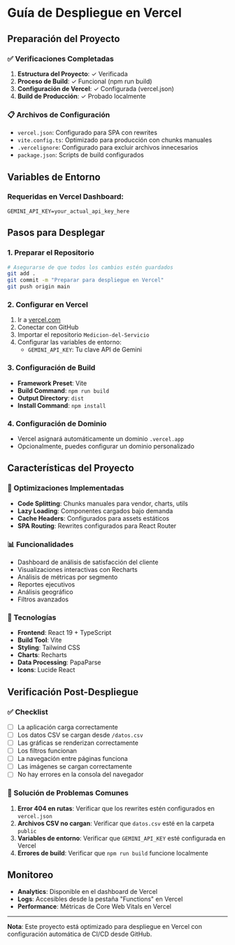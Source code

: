 # Guía de Despliegue en Vercel

## Preparación del Proyecto

### ✅ Verificaciones Completadas

1. **Estructura del Proyecto**: ✓ Verificada
2. **Proceso de Build**: ✓ Funcional (npm run build)
3. **Configuración de Vercel**: ✓ Configurada (vercel.json)
4. **Build de Producción**: ✓ Probado localmente

### 📋 Archivos de Configuración

- `vercel.json`: Configurado para SPA con rewrites
- `vite.config.ts`: Optimizado para producción con chunks manuales
- `.vercelignore`: Configurado para excluir archivos innecesarios
- `package.json`: Scripts de build configurados

## Variables de Entorno

### Requeridas en Vercel Dashboard:

```
GEMINI_API_KEY=your_actual_api_key_here
```

## Pasos para Desplegar

### 1. Preparar el Repositorio

```bash
# Asegurarse de que todos los cambios estén guardados
git add .
git commit -m "Preparar para despliegue en Vercel"
git push origin main
```

### 2. Configurar en Vercel

1. Ir a [vercel.com](https://vercel.com)
2. Conectar con GitHub
3. Importar el repositorio `Medicion-del-Servicio`
4. Configurar las variables de entorno:
   - `GEMINI_API_KEY`: Tu clave API de Gemini

### 3. Configuración de Build

- **Framework Preset**: Vite
- **Build Command**: `npm run build`
- **Output Directory**: `dist`
- **Install Command**: `npm install`

### 4. Configuración de Dominio

- Vercel asignará automáticamente un dominio `.vercel.app`
- Opcionalmente, puedes configurar un dominio personalizado

## Características del Proyecto

### 🚀 Optimizaciones Implementadas

- **Code Splitting**: Chunks manuales para vendor, charts, utils
- **Lazy Loading**: Componentes cargados bajo demanda
- **Cache Headers**: Configurados para assets estáticos
- **SPA Routing**: Rewrites configurados para React Router

### 📊 Funcionalidades

- Dashboard de análisis de satisfacción del cliente
- Visualizaciones interactivas con Recharts
- Análisis de métricas por segmento
- Reportes ejecutivos
- Análisis geográfico
- Filtros avanzados

### 🔧 Tecnologías

- **Frontend**: React 19 + TypeScript
- **Build Tool**: Vite
- **Styling**: Tailwind CSS
- **Charts**: Recharts
- **Data Processing**: PapaParse
- **Icons**: Lucide React

## Verificación Post-Despliegue

### ✅ Checklist

- [ ] La aplicación carga correctamente
- [ ] Los datos CSV se cargan desde `/datos.csv`
- [ ] Las gráficas se renderizan correctamente
- [ ] Los filtros funcionan
- [ ] La navegación entre páginas funciona
- [ ] Las imágenes se cargan correctamente
- [ ] No hay errores en la consola del navegador

### 🐛 Solución de Problemas Comunes

1. **Error 404 en rutas**: Verificar que los rewrites estén configurados en `vercel.json`
2. **Archivos CSV no cargan**: Verificar que `datos.csv` esté en la carpeta `public`
3. **Variables de entorno**: Verificar que `GEMINI_API_KEY` esté configurada en Vercel
4. **Errores de build**: Verificar que `npm run build` funcione localmente

## Monitoreo

- **Analytics**: Disponible en el dashboard de Vercel
- **Logs**: Accesibles desde la pestaña "Functions" en Vercel
- **Performance**: Métricas de Core Web Vitals en Vercel

---

**Nota**: Este proyecto está optimizado para despliegue en Vercel con configuración automática de CI/CD desde GitHub.